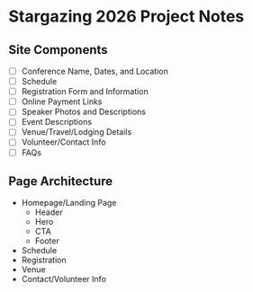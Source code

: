 # Stargazing 2026 Project Notes

## Site Components

- [ ] Conference Name, Dates, and Location
- [ ] Schedule
- [ ] Registration Form and Information
- [ ] Online Payment Links
- [ ] Speaker Photos and Descriptions
- [ ] Event Descriptions
- [ ] Venue/Travel/Lodging Details
- [ ] Volunteer/Contact Info
- [ ] FAQs

## Page Architecture

- Homepage/Landing Page
  - Header
  - Hero
  - CTA
  - Footer
- Schedule
- Registration
- Venue
- Contact/Volunteer Info
